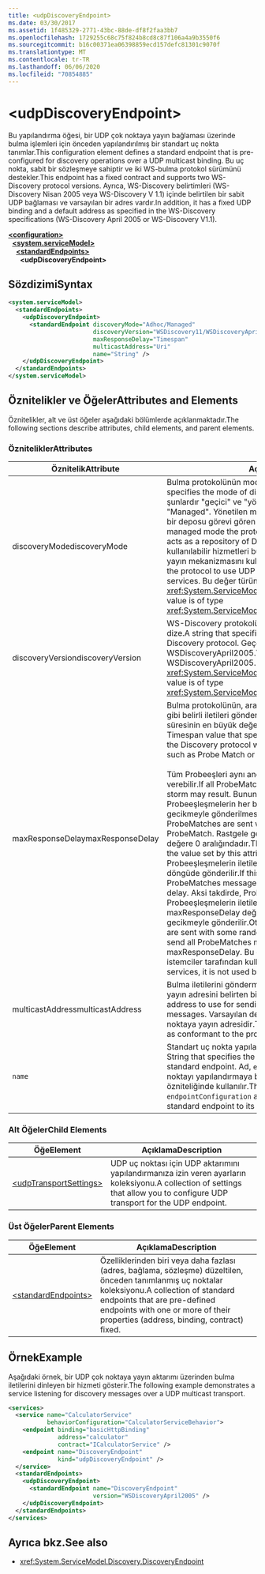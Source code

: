 ```yaml
---
title: <udpDiscoveryEndpoint>
ms.date: 03/30/2017
ms.assetid: 1f485329-2771-43bc-88de-df8f2faa3bb7
ms.openlocfilehash: 1729255c68c75f824b8cd8c87f106a4a9b3550f6
ms.sourcegitcommit: b16c00371ea06398859ecd157defc81301c9070f
ms.translationtype: MT
ms.contentlocale: tr-TR
ms.lasthandoff: 06/06/2020
ms.locfileid: "70854885"
---
```

# \<udpDiscoveryEndpoint>
<span data-ttu-id="f8dfd-101">Bu yapılandırma öğesi, bir UDP çok noktaya yayın bağlaması üzerinde bulma işlemleri için önceden yapılandırılmış bir standart uç nokta tanımlar.</span><span class="sxs-lookup"><span data-stu-id="f8dfd-101">This configuration element defines a standard endpoint that is pre-configured for discovery operations over a UDP multicast binding.</span></span> <span data-ttu-id="f8dfd-102">Bu uç nokta, sabit bir sözleşmeye sahiptir ve iki WS-bulma protokol sürümünü destekler.</span><span class="sxs-lookup"><span data-stu-id="f8dfd-102">This endpoint has a fixed contract and supports two WS-Discovery protocol versions.</span></span> <span data-ttu-id="f8dfd-103">Ayrıca, WS-Discovery belirtimleri (WS-Discovery Nisan 2005 veya WS-Discovery V 1.1) içinde belirtilen bir sabit UDP bağlaması ve varsayılan bir adres vardır.</span><span class="sxs-lookup"><span data-stu-id="f8dfd-103">In addition, it has a fixed UDP binding and a default address as specified in the WS-Discovery specifications (WS-Discovery April 2005 or WS-Discovery V1.1).</span></span>  
  
[**\<configuration>**](../configuration-element.md)\
&nbsp;&nbsp;[**\<system.serviceModel>**](system-servicemodel.md)\
&nbsp;&nbsp;&nbsp;&nbsp;[**\<standardEndpoints>**](standardendpoints.md)\
&nbsp;&nbsp;&nbsp;&nbsp;&nbsp;&nbsp;**\<udpDiscoveryEndpoint>**  
  
## <a name="syntax"></a><span data-ttu-id="f8dfd-104">Sözdizimi</span><span class="sxs-lookup"><span data-stu-id="f8dfd-104">Syntax</span></span>  
  
```xml  
<system.serviceModel>
  <standardEndpoints>
    <udpDiscoveryEndpoint>
      <standardEndpoint discoveryMode="Adhoc/Managed"
                        discoveryVersion="WSDiscovery11/WSDiscoveryApril2005"
                        maxResponseDelay="Timespan"
                        multicastAddress="Uri"
                        name="String" />
    </udpDiscoveryEndpoint>
  </standardEndpoints>
</system.serviceModel>
```  
  
## <a name="attributes-and-elements"></a><span data-ttu-id="f8dfd-105">Öznitelikler ve Öğeler</span><span class="sxs-lookup"><span data-stu-id="f8dfd-105">Attributes and Elements</span></span>  
 <span data-ttu-id="f8dfd-106">Öznitelikler, alt ve üst öğeler aşağıdaki bölümlerde açıklanmaktadır.</span><span class="sxs-lookup"><span data-stu-id="f8dfd-106">The following sections describe attributes, child elements, and parent elements.</span></span>  
  
### <a name="attributes"></a><span data-ttu-id="f8dfd-107">Öznitelikler</span><span class="sxs-lookup"><span data-stu-id="f8dfd-107">Attributes</span></span>  
  
|<span data-ttu-id="f8dfd-108">Öznitelik</span><span class="sxs-lookup"><span data-stu-id="f8dfd-108">Attribute</span></span>|<span data-ttu-id="f8dfd-109">Açıklama</span><span class="sxs-lookup"><span data-stu-id="f8dfd-109">Description</span></span>|  
|---------------|-----------------|  
|<span data-ttu-id="f8dfd-110">discoveryMode</span><span class="sxs-lookup"><span data-stu-id="f8dfd-110">discoveryMode</span></span>|<span data-ttu-id="f8dfd-111">Bulma protokolünün modunu belirten bir dize.</span><span class="sxs-lookup"><span data-stu-id="f8dfd-111">A string that specifies the mode of discovery protocol.</span></span> <span data-ttu-id="f8dfd-112">Geçerli değerler şunlardır "geçici" ve "yönetilen".</span><span class="sxs-lookup"><span data-stu-id="f8dfd-112">Valid values are "Adhoc" and "Managed".</span></span> <span data-ttu-id="f8dfd-113">Yönetilen modda protokol, keşfedilebilir hizmetlerin bir deposu görevi gören bir bulma proxy 'Sine dayanır.</span><span class="sxs-lookup"><span data-stu-id="f8dfd-113">In managed mode the protocol relies on a Discovery Proxy, which acts as a repository of Discoverable services.</span></span> <span data-ttu-id="f8dfd-114">Geçici mod, kullanılabilir hizmetleri bulmak için protokolün UDP çok noktaya yayın mekanizmasını kullanmasını gerektirir.</span><span class="sxs-lookup"><span data-stu-id="f8dfd-114">Adhoc mode requires the protocol to use UDP multicast mechanism to find available services.</span></span> <span data-ttu-id="f8dfd-115">Bu değer türünde <xref:System.ServiceModel.Discovery.ServiceDiscoveryMode>.</span><span class="sxs-lookup"><span data-stu-id="f8dfd-115">This value is of type <xref:System.ServiceModel.Discovery.ServiceDiscoveryMode>.</span></span>|  
|<span data-ttu-id="f8dfd-116">discoveryVersion</span><span class="sxs-lookup"><span data-stu-id="f8dfd-116">discoveryVersion</span></span>|<span data-ttu-id="f8dfd-117">WS-Discovery protokolünün iki sürümünden birini belirten bir dize.</span><span class="sxs-lookup"><span data-stu-id="f8dfd-117">A string that specifies one of the two versions of WS-Discovery protocol.</span></span> <span data-ttu-id="f8dfd-118">Geçerli değerler WSDiscovery11 ve WSDiscoveryApril2005.</span><span class="sxs-lookup"><span data-stu-id="f8dfd-118">Valid values are WSDiscovery11 and WSDiscoveryApril2005.</span></span> <span data-ttu-id="f8dfd-119">Bu değer türünde <xref:System.ServiceModel.Discovery.DiscoveryVersion>.</span><span class="sxs-lookup"><span data-stu-id="f8dfd-119">This value is of type <xref:System.ServiceModel.Discovery.DiscoveryVersion>.</span></span>|  
|<span data-ttu-id="f8dfd-120">maxResponseDelay</span><span class="sxs-lookup"><span data-stu-id="f8dfd-120">maxResponseDelay</span></span>|<span data-ttu-id="f8dfd-121">Bulma protokolünün, araştırma eşleşmesi veya eşleşmeyi çözme gibi belirli iletileri göndermeden önce bekleyeceği gecikme süresinin en büyük değerini belirten bir TimeSpan değeri.</span><span class="sxs-lookup"><span data-stu-id="f8dfd-121">A Timespan value that specifies the maximum value for the delay the Discovery protocol will wait before sending certain messages such as Probe Match or Resolve Match.</span></span><br /><br /> <span data-ttu-id="f8dfd-122">Tüm Probeeşleri aynı anda gönderiliyorsa, bir ağ fırtınası sonuç verebilir.</span><span class="sxs-lookup"><span data-stu-id="f8dfd-122">If all ProbeMatches are sent at the same time, a network storm may result.</span></span> <span data-ttu-id="f8dfd-123">Bunun oluşmasını önlemek için, Probeeşleşmelerin her bir ProbeMatch arasında rastgele bir gecikmeyle gönderilmesi gerekir.</span><span class="sxs-lookup"><span data-stu-id="f8dfd-123">To prevent this from occurring, ProbeMatches are sent with a random delay between each ProbeMatch.</span></span> <span data-ttu-id="f8dfd-124">Rastgele gecikme, bu öznitelik tarafından ayarlanan değere 0 aralığındadır.</span><span class="sxs-lookup"><span data-stu-id="f8dfd-124">The random delay is in the range of 0 to the value set by this attribute.</span></span> <span data-ttu-id="f8dfd-125">Bu öznitelik 0 olarak ayarlandıysa, Probeeşleşmelerin iletileri herhangi bir gecikme olmadan sıkı bir döngüde gönderilir.</span><span class="sxs-lookup"><span data-stu-id="f8dfd-125">If this attribute is set to 0, then the ProbeMatches messages are sent in a tight loop without any delay.</span></span> <span data-ttu-id="f8dfd-126">Aksi takdirde, Probeeşleşmelerin iletileri, tüm Probeeşleşmelerin iletilerini göndermek için geçen toplam süre maxResponseDelay değerini aşmadığı için bazı rastgele gecikmeyle gönderilir.</span><span class="sxs-lookup"><span data-stu-id="f8dfd-126">Otherwise, the ProbeMatches messages are sent with some random delay such that the total time taken to send all ProbeMatches messages does not exceed the maxResponseDelay.</span></span> <span data-ttu-id="f8dfd-127">Bu değer yalnızca hizmetler için geçerlidir, istemciler tarafından kullanılmaz.</span><span class="sxs-lookup"><span data-stu-id="f8dfd-127">This value is only relevant for services, it is not used by clients.</span></span>|  
|<span data-ttu-id="f8dfd-128">multicastAddress</span><span class="sxs-lookup"><span data-stu-id="f8dfd-128">multicastAddress</span></span>|<span data-ttu-id="f8dfd-129">Bulma iletilerini göndermek ve almak için kullanılacak çok noktaya yayın adresini belirten bir URI.</span><span class="sxs-lookup"><span data-stu-id="f8dfd-129">A Uri that specifies a multicast address to use for sending and receiving the discovery messages.</span></span> <span data-ttu-id="f8dfd-130">Varsayılan değer, protokol belirtimine uyumlu olan çok noktaya yayın adresidir.</span><span class="sxs-lookup"><span data-stu-id="f8dfd-130">The default value is the multicast address as conformant to the protocol specification.</span></span>|  
|`name`|<span data-ttu-id="f8dfd-131">Standart uç nokta yapılandırmasının adını belirten bir dize.</span><span class="sxs-lookup"><span data-stu-id="f8dfd-131">A String that specifies the name of the configuration of the standard endpoint.</span></span> <span data-ttu-id="f8dfd-132">Ad, `endpointConfiguration` bir standart uç noktayı yapılandırmaya bağlamak için hizmet uç noktasının özniteliğinde kullanılır.</span><span class="sxs-lookup"><span data-stu-id="f8dfd-132">The name is used in the `endpointConfiguration` attribute of the service endpoint to link a standard endpoint to its configuration.</span></span>|  
  
### <a name="child-elements"></a><span data-ttu-id="f8dfd-133">Alt Öğeler</span><span class="sxs-lookup"><span data-stu-id="f8dfd-133">Child Elements</span></span>  
  
|<span data-ttu-id="f8dfd-134">Öğe</span><span class="sxs-lookup"><span data-stu-id="f8dfd-134">Element</span></span>|<span data-ttu-id="f8dfd-135">Açıklama</span><span class="sxs-lookup"><span data-stu-id="f8dfd-135">Description</span></span>|  
|-------------|-----------------|  
|[\<udpTransportSettings>](udptransportsettings.md)|<span data-ttu-id="f8dfd-136">UDP uç noktası için UDP aktarımını yapılandırmanıza izin veren ayarların koleksiyonu.</span><span class="sxs-lookup"><span data-stu-id="f8dfd-136">A collection of settings that allow you to configure UDP transport for the UDP endpoint.</span></span>|  
  
### <a name="parent-elements"></a><span data-ttu-id="f8dfd-137">Üst Öğeler</span><span class="sxs-lookup"><span data-stu-id="f8dfd-137">Parent Elements</span></span>  
  
|<span data-ttu-id="f8dfd-138">Öğe</span><span class="sxs-lookup"><span data-stu-id="f8dfd-138">Element</span></span>|<span data-ttu-id="f8dfd-139">Açıklama</span><span class="sxs-lookup"><span data-stu-id="f8dfd-139">Description</span></span>|  
|-------------|-----------------|  
|[\<standardEndpoints>](standardendpoints.md)|<span data-ttu-id="f8dfd-140">Özelliklerinden biri veya daha fazlası (adres, bağlama, sözleşme) düzeltilen, önceden tanımlanmış uç noktalar koleksiyonu.</span><span class="sxs-lookup"><span data-stu-id="f8dfd-140">A collection of standard endpoints that are pre-defined endpoints with one or more of their properties (address, binding, contract) fixed.</span></span>|  
  
## <a name="example"></a><span data-ttu-id="f8dfd-141">Örnek</span><span class="sxs-lookup"><span data-stu-id="f8dfd-141">Example</span></span>  
 <span data-ttu-id="f8dfd-142">Aşağıdaki örnek, bir UDP çok noktaya yayın aktarımı üzerinden bulma iletilerini dinleyen bir hizmeti gösterir.</span><span class="sxs-lookup"><span data-stu-id="f8dfd-142">The following example demonstrates a service listening for discovery messages over a UDP multicast transport.</span></span>  
  
```xml  
<services>
  <service name="CalculatorService"
           behaviorConfiguration="CalculatorServiceBehavior">
    <endpoint binding="basicHttpBinding"
              address="calculator"
              contract="ICalculatorService" />
    <endpoint name="DiscoveryEndpoint"
              kind="udpDiscoveryEndpoint" />
  </service>
  <standardEndpoints>
    <udpDiscoveryEndpoint>
      <standardEndpoint name="DiscoveryEndpoint"
                        version="WSDiscoveryApril2005" />
    </udpDiscoveryEndpoint>
  </standardEndpoints>
</services>
```  
  
## <a name="see-also"></a><span data-ttu-id="f8dfd-143">Ayrıca bkz.</span><span class="sxs-lookup"><span data-stu-id="f8dfd-143">See also</span></span>

- <xref:System.ServiceModel.Discovery.DiscoveryEndpoint>
